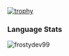 [![trophy](https://github-profile-trophy.vercel.app/?username=ryo-ma)](https://github.com/ryo-ma/github-profile-trophy)


### Language Stats

<p><img align="left" src="https://github-readme-stats.vercel.app/api/top-langs/?username=frostydev99&layout=compact&show_icons=true&theme=tokyonight&count_private=true" alt="frostydev99" /></p>
